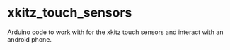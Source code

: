 # xkitz_touch_sensors
Arduino code to work with for the xkitz touch sensors and interact with an android phone.

